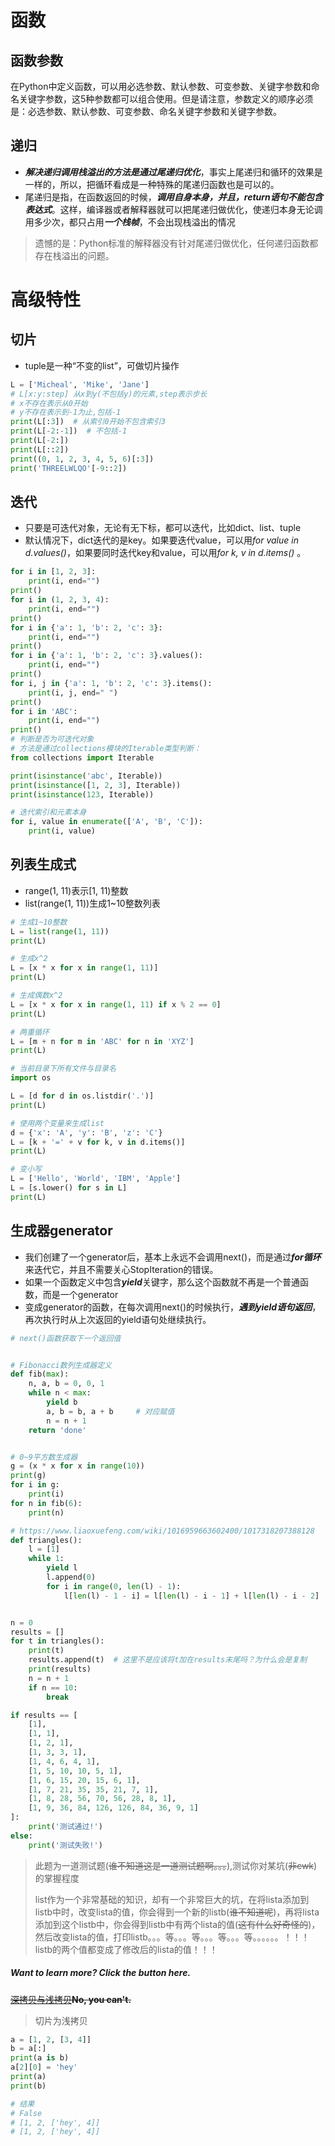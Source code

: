 # 函数
## 函数参数
在Python中定义函数，可以用必选参数、默认参数、可变参数、关键字参数和命名关键字参数，这5种参数都可以组合使用。但是请注意，参数定义的顺序必须是：必选参数、默认参数、可变参数、命名关键字参数和关键字参数。
## 递归
* ***解决递归调用栈溢出的方法是通过尾递归优化***，事实上尾递归和循环的效果是一样的，所以，把循环看成是一种特殊的尾递归函数也是可以的。
* 尾递归是指，在函数返回的时候，***调用自身本身，并且，return语句不能包含表达式***。这样，编译器或者解释器就可以把尾递归做优化，使递归本身无论调用多少次，都只占用***一个栈帧***，不会出现栈溢出的情况
> 遗憾的是：Python标准的解释器没有针对尾递归做优化，任何递归函数都存在栈溢出的问题。

# 高级特性
## 切片
* tuple是一种“不变的list”，可做切片操作
```python
L = ['Micheal', 'Mike', 'Jane']
# L[x:y:step] 从x到y(不包括y)的元素,step表示步长
# x不存在表示从0开始
# y不存在表示到-1为止,包括-1
print(L[:3])  # 从索引0开始不包含索引3
print(L[-2:-1])  # 不包括-1
print(L[-2:])
print(L[::2])
print((0, 1, 2, 3, 4, 5, 6)[:3])
print('THREELWLQO'[-9::2])

```
## 迭代
* 只要是可迭代对象，无论有无下标，都可以迭代，比如dict、list、tuple
* 默认情况下，dict迭代的是key。如果要迭代value，可以用*for value in d.values()*，如果要同时迭代key和value，可以用*for k, v in d.items()* 。
```python
for i in [1, 2, 3]:
    print(i, end="")
print()
for i in (1, 2, 3, 4):
    print(i, end="")
print()
for i in {'a': 1, 'b': 2, 'c': 3}:
    print(i, end="")
print()
for i in {'a': 1, 'b': 2, 'c': 3}.values():
    print(i, end="")
print()
for i, j in {'a': 1, 'b': 2, 'c': 3}.items():
    print(i, j, end=" ")
print()
for i in 'ABC':
    print(i, end="")
print()
# 判断是否为可迭代对象
# 方法是通过collections模块的Iterable类型判断：
from collections import Iterable

print(isinstance('abc', Iterable))
print(isinstance([1, 2, 3], Iterable))
print(isinstance(123, Iterable))

# 迭代索引和元素本身
for i, value in enumerate(['A', 'B', 'C']):
    print(i, value)
```
## 列表生成式
* range(1, 11)表示[1, 11)整数
* list(range(1, 11))生成1~10整数列表
```python
# 生成1~10整数
L = list(range(1, 11))
print(L)

# 生成x^2
L = [x * x for x in range(1, 11)]
print(L)

# 生成偶数x^2
L = [x * x for x in range(1, 11) if x % 2 == 0]
print(L)

# 两重循环
L = [m + n for m in 'ABC' for n in 'XYZ']
print(L)

# 当前目录下所有文件与目录名
import os

L = [d for d in os.listdir('.')]
print(L)

# 使用两个变量来生成list
d = {'x': 'A', 'y': 'B', 'z': 'C'}
L = [k + '=' + v for k, v in d.items()]
print(L)

# 变小写
L = ['Hello', 'World', 'IBM', 'Apple']
L = [s.lower() for s in L]
print(L)
```
## 生成器generator
* 我们创建了一个generator后，基本上永远不会调用next()，而是通过***for循环***来迭代它，并且不需要关心StopIteration的错误。
* 如果一个函数定义中包含***yield***关键字，那么这个函数就不再是一个普通函数，而是一个generator
* 变成generator的函数，在每次调用next()的时候执行，***遇到yield语句返回***，再次执行时从上次返回的yield语句处继续执行。
```python
# next()函数获取下一个返回值


# Fibonacci数列生成器定义
def fib(max):
    n, a, b = 0, 0, 1
    while n < max:
        yield b
        a, b = b, a + b     # 对应赋值
        n = n + 1
    return 'done'


# 0~9平方数生成器
g = (x * x for x in range(10))
print(g)
for i in g:
    print(i)
for n in fib(6):
    print(n)

```
```python
# https://www.liaoxuefeng.com/wiki/1016959663602400/1017318207388128
def triangles():
    l = [1]
    while 1:
        yield l
        l.append(0)
        for i in range(0, len(l) - 1):
            l[len(l) - 1 - i] = l[len(l) - i - 1] + l[len(l) - i - 2]


n = 0
results = []
for t in triangles():
    print(t)
    results.append(t)  # 这里不是应该将t加在results末尾吗？为什么会是复制
    print(results)
    n = n + 1
    if n == 10:
        break

if results == [
    [1],
    [1, 1],
    [1, 2, 1],
    [1, 3, 3, 1],
    [1, 4, 6, 4, 1],
    [1, 5, 10, 10, 5, 1],
    [1, 6, 15, 20, 15, 6, 1],
    [1, 7, 21, 35, 35, 21, 7, 1],
    [1, 8, 28, 56, 70, 56, 28, 8, 1],
    [1, 9, 36, 84, 126, 126, 84, 36, 9, 1]
]:
    print('测试通过!')
else:
    print('测试失败!')
```
> 此题为一道测试题(~~谁不知道这是一道测试题啊。。。~~),测试你对某坑(~~非cwk~~)的掌握程度
> 
> list作为一个非常基础的知识，却有一个非常巨大的坑，在将lista添加到listb中时，改变lista的值，你会得到一个新的listb(~~谁不知道呢~~)，再将lista添加到这个listb中，你会得到listb中有两个lista的值(~~这有什么好奇怪的~~)，然后改变lista的值，打印listb。。。等。。。等。。。等。。。等。。。。。。！！！listb的两个值都变成了修改后的lista的值！！！

##### Want to learn more? Click the button here.

[~~深拷贝与浅拷贝~~](https://blog.csdn.net/sctec/article/details/84976288)~~**No, you can't.**~~

> 切片为浅拷贝
```python
a = [1, 2, [3, 4]]
b = a[:]
print(a is b)
a[2][0] = 'hey'
print(a)
print(b)

# 结果
# False
# [1, 2, ['hey', 4]]
# [1, 2, ['hey', 4]]
```
